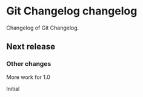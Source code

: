 # Git Changelog changelog

Changelog of Git Changelog.

## Next release
### Other changes

More work for 1.0

Initial

